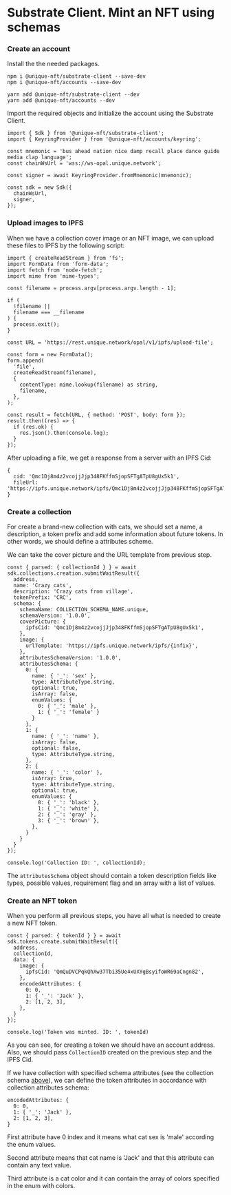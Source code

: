 # Substrate Client. Mint an NFT using schemas

### Create an account

Install the the needed packages.

<CodeGroup>
  <CodeGroupItem name="NPM" active>

```bash:no-line-numbers
npm i @unique-nft/substrate-client --save-dev
npm i @unique-nft/accounts --save-dev
```

  </CodeGroupItem>
  <CodeGroupItem name="YARN">

```bash:no-line-numbers
yarn add @unique-nft/substrate-client --dev
yarn add @unique-nft/accounts --dev
```

  </CodeGroupItem>
</CodeGroup>


Import the required objects and initialize the account using the Substrate Client.

```typescript:no-line-numbers
import { Sdk } from '@unique-nft/substrate-client';
import { KeyringProvider } from '@unique-nft/accounts/keyring';

const mnemonic = 'bus ahead nation nice damp recall place dance guide media clap language';
const chainWsUrl = 'wss://ws-opal.unique.network';

const signer = await KeyringProvider.fromMnemonic(mnemonic);

const sdk = new Sdk({
  chainWsUrl,
  signer,
});
```

### Upload images to IPFS

When we have a collection cover image or an NFT image, we can upload these files to IPFS by the following script:

```typescript:no-line-numbers
import { createReadStream } from 'fs';
import FormData from 'form-data';
import fetch from 'node-fetch';
import mime from 'mime-types';

const filename = process.argv[process.argv.length - 1];

if (
  !filename ||
  filename === __filename
) {
  process.exit();
}

const URL = 'https://rest.unique.network/opal/v1/ipfs/upload-file';

const form = new FormData();
form.append(
  'file',
  createReadStream(filename),
  {
    contentType: mime.lookup(filename) as string,
    filename,
  },
);

const result = fetch(URL, { method: 'POST', body: form });
result.then((res) => {
  if (res.ok) {
    res.json().then(console.log);
  }
});
```

After uploading a file, we get a response from a server with an IPFS Cid:

```json:no-line-numbers
{
  cid: 'Qmc1Dj8m4z2vcojjJjp348FKffmSjopSFTgATpU8gUx5k1',
  fileUrl: 'https://ipfs.unique.network/ipfs/Qmc1Dj8m4z2vcojjJjp348FKffmSjopSFTgATpU8gUx5k1'
}
```

### Create a collection

For create a brand-new collection with cats, we should set a name, a description, a token prefix and add some information about future tokens. In other words, we should define a attributes scheme.

We can take the cover picture and the URL template from previous step.

```typescript:no-line-numbers
const { parsed: { collectionId } } = await sdk.collections.creation.submitWaitResult({
  address,
  name: 'Crazy cats',
  description: 'Crazy cats from village',
  tokenPrefix: 'CRC',
  schema: {
    schemaName: COLLECTION_SCHEMA_NAME.unique,
    schemaVersion: '1.0.0',
    coverPicture: {
      ipfsCid: 'Qmc1Dj8m4z2vcojjJjp348FKffmSjopSFTgATpU8gUx5k1',
    },
    image: {
      urlTemplate: 'https://ipfs.unique.network/ipfs/{infix}',
    },
    attributesSchemaVersion: '1.0.0',
    attributesSchema: {
      0: {
        name: { '_': 'sex' },
        type: AttributeType.string,
        optional: true,
        isArray: false,
        enumValues: {
          0: { '_': 'male' },
          1: { '_': 'female' }
        }
      },
      1: {
        name: { '_': 'name' },
        isArray: false,
        optional: false,
        type: AttributeType.string,
      },
      2: {
        name: { '_': 'color' },
        isArray: true,
        type: AttributeType.string,
        optional: true,
        enumValues: {
          0: { '_': 'black' },
          1: { '_': 'white' },
          2: { '_': 'gray' },
          3: { '_': 'brown' },
        },
      }
    }
  }
});

console.log('Collection ID: ', collectionId);
```

The `attributesSchema` object should contain a token description fields like types, possible values, requirement flag and an array with a list of values.

### Create an NFT token

When you perform all previous steps, you have all what is needed to create a new NFT token.

```typescript:no-line-numbers
const { parsed: { tokenId } } = await sdk.tokens.create.submitWaitResult({
  address,
  collectionId,
  data: {
    image: {
      ipfsCid: 'QmQuDVCPqkQhXw37Tbi35Ue4xUXYgBsyifoWR69aCngn82',
    },
    encodedAttributes: {
      0: 0,
      1: { '_': 'Jack' },
      2: [1, 2, 3],
    },
  }
});

console.log('Token was minted. ID: ', tokenId)
```

As you can see, for creating a token we should have an account address. Also, we should pass `CollectionID` created on the previous step and the IPFS Cid. 

If we have collection with specified schema attributes (see the collection schema [above](#create-a-collection)), we can define the token attributes in accordance with collection attributes schema:

```typescript:no-line-numbers
encodedAttributes: {
  0: 0,
  1: { '_': 'Jack' },
  2: [1, 2, 3],
}
```

First attribute have 0 index and it means what cat sex is 'male' according the enum values.

Second attribute means that cat name is 'Jack' and that this attribute can contain any text value.

Third attribute is a cat color and it can contain the array of colors specified in the enum with colors.